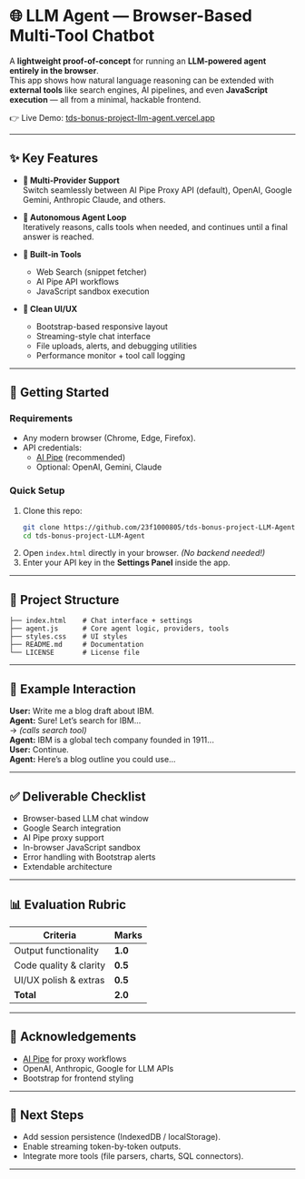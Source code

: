 # 🌐 LLM Agent — Browser-Based Multi-Tool Chatbot

A **lightweight proof-of-concept** for running an **LLM-powered agent entirely in the browser**.  
This app shows how natural language reasoning can be extended with **external tools** like search engines, AI pipelines, and even **JavaScript execution** — all from a minimal, hackable frontend.

👉 Live Demo: [tds-bonus-project-llm-agent.vercel.app](https://tds-bonus-project-llm-agent.vercel.app/)

---

## ✨ Key Features

- **🔀 Multi-Provider Support**  
  Switch seamlessly between AI Pipe Proxy API (default), OpenAI, Google Gemini, Anthropic Claude, and others.

- **🔁 Autonomous Agent Loop**  
  Iteratively reasons, calls tools when needed, and continues until a final answer is reached.

- **🧰 Built-in Tools**
  - Web Search (snippet fetcher)  
  - AI Pipe API workflows  
  - JavaScript sandbox execution  

- **🎨 Clean UI/UX**
  - Bootstrap-based responsive layout  
  - Streaming-style chat interface  
  - File uploads, alerts, and debugging utilities  
  - Performance monitor + tool call logging  

---

## 🚀 Getting Started

### Requirements
- Any modern browser (Chrome, Edge, Firefox).  
- API credentials:
  - [AI Pipe](https://aipipe.org/) (recommended)  
  - Optional: OpenAI, Gemini, Claude  

### Quick Setup
1. Clone this repo:
   ```bash
   git clone https://github.com/23f1000805/tds-bonus-project-LLM-Agent.git
   cd tds-bonus-project-LLM-Agent
   ```
2. Open `index.html` directly in your browser. *(No backend needed!)*  
3. Enter your API key in the **Settings Panel** inside the app.  

---

## 🧩 Project Structure

```
├── index.html    # Chat interface + settings
├── agent.js      # Core agent logic, providers, tools
├── styles.css    # UI styles
├── README.md     # Documentation
└── LICENSE       # License file
```

---

## 📖 Example Interaction

**User:** Write me a blog draft about IBM.  
**Agent:** Sure! Let’s search for IBM...  
→ *(calls search tool)*  
**Agent:** IBM is a global tech company founded in 1911...  
**User:** Continue.  
**Agent:** Here’s a blog outline you could use...  

---

## ✅ Deliverable Checklist

- Browser-based LLM chat window  
- Google Search integration  
- AI Pipe proxy support  
- In-browser JavaScript sandbox  
- Error handling with Bootstrap alerts  
- Extendable architecture  

---

## 📊 Evaluation Rubric

| Criteria               | Marks   |
| ---------------------- | ------- |
| Output functionality   | **1.0** |
| Code quality & clarity | **0.5** |
| UI/UX polish & extras  | **0.5** |
| **Total**              | **2.0** |

---

## 🙌 Acknowledgements

- [AI Pipe](https://aipipe.org/) for proxy workflows  
- OpenAI, Anthropic, Google for LLM APIs  
- Bootstrap for frontend styling  

---

## 🔮 Next Steps

- Add session persistence (IndexedDB / localStorage).  
- Enable streaming token-by-token outputs.  
- Integrate more tools (file parsers, charts, SQL connectors).  

---
